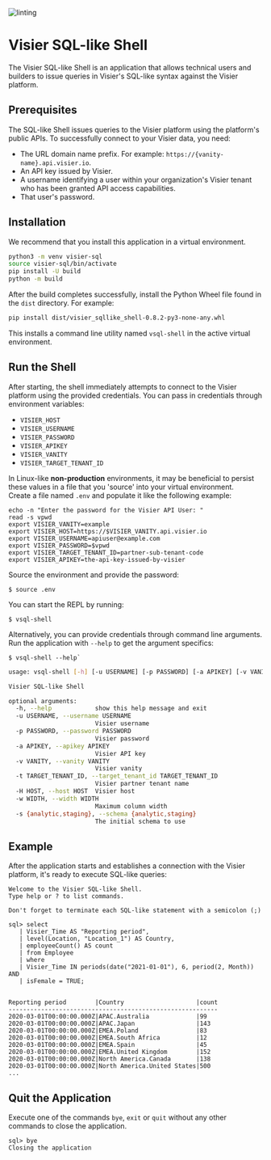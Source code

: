 ![linting](https://github.com/visier/sql-shell/actions/workflows/pylint.yml/badge.svg)
# Visier SQL-like Shell
The Visier SQL-like Shell is an application that allows technical users and builders to issue queries in Visier's SQL-like syntax against the Visier platform.

## Prerequisites
The SQL-like Shell issues queries to the Visier platform using the platform's public APIs. To successfully connect to your Visier data, you need:
* The URL domain name prefix. For example: `https://{vanity-name}.api.visier.io`.
* An API key issued by Visier.
* A username identifying a user within your organization's Visier tenant who has been granted API access capabilities.
* That user's password.

## Installation
We recommend that you install this application in a virtual environment.
```sh
python3 -m venv visier-sql
source visier-sql/bin/activate
pip install -U build
python -m build
```
After the build completes successfully, install the Python Wheel file found in the `dist` directory. For example:
```sh
pip install dist/visier_sqllike_shell-0.8.2-py3-none-any.whl
```
This installs a command line utility named `vsql-shell` in the active virtual environment.

## Run the Shell
After starting, the shell immediately attempts to connect to the Visier platform using the provided credentials. You can pass in credentials through environment variables:
* `VISIER_HOST`
* `VISIER_USERNAME`
* `VISIER_PASSWORD`
* `VISIER_APIKEY`
* `VISIER_VANITY`
* `VISIER_TARGET_TENANT_ID`

In Linux-like **non-production** environments, it may be beneficial to persist these values in a file that you 'source' into your virtual environment. 	
Create a file named `.env` and populate it like the following example:
```
echo -n "Enter the password for the Visier API User: "
read -s vpwd
export VISIER_VANITY=example
export VISIER_HOST=https://$VISIER_VANITY.api.visier.io
export VISIER_USERNAME=apiuser@example.com
export VISIER_PASSWORD=$vpwd
export VISIER_TARGET_TENANT_ID=partner-sub-tenant-code
export VISIER_APIKEY=the-api-key-issued-by-visier
```

Source the environment and provide the password:
```
$ source .env
```

You can start the REPL by running:
```
$ vsql-shell
```

Alternatively, you can provide credentials through command line arguments. Run the application with `--help` to get the argument specifics:

```
$ vsql-shell --help`
```

```sh
usage: vsql-shell [-h] [-u USERNAME] [-p PASSWORD] [-a APIKEY] [-v VANITY] [-t TARGET_TENANT_ID] [-H HOST] [-w WIDTH] [-s {analytic,staging}]

Visier SQL-like Shell

optional arguments:
  -h, --help            show this help message and exit
  -u USERNAME, --username USERNAME
                        Visier username
  -p PASSWORD, --password PASSWORD
                        Visier password
  -a APIKEY, --apikey APIKEY
                        Visier API key
  -v VANITY, --vanity VANITY
                        Visier vanity
  -t TARGET_TENANT_ID, --target_tenant_id TARGET_TENANT_ID
                        Visier partner tenant name
  -H HOST, --host HOST  Visier host
  -w WIDTH, --width WIDTH
                        Maximum column width
  -s {analytic,staging}, --schema {analytic,staging}
                        The initial schema to use
```
## Example
After the application starts and establishes a connection with the Visier platform, it's ready to execute SQL-like queries:
```
Welcome to the Visier SQL-like Shell.
Type help or ? to list commands.

Don't forget to terminate each SQL-like statement with a semicolon (;)

sql> select
   | Visier_Time AS "Reporting period",
   | level(Location, "Location_1") AS Country,
   | employeeCount() AS count
   | from Employee
   | where 
   | Visier_Time IN periods(date("2021-01-01"), 6, period(2, Month)) AND
   | isFemale = TRUE;


Reporting period        |Country                    |count
----------------------------------------------------------
2020-03-01T00:00:00.000Z|APAC.Australia             |99   
2020-03-01T00:00:00.000Z|APAC.Japan                 |143  
2020-03-01T00:00:00.000Z|EMEA.Poland                |83   
2020-03-01T00:00:00.000Z|EMEA.South Africa          |12   
2020-03-01T00:00:00.000Z|EMEA.Spain                 |45   
2020-03-01T00:00:00.000Z|EMEA.United Kingdom        |152  
2020-03-01T00:00:00.000Z|North America.Canada       |138  
2020-03-01T00:00:00.000Z|North America.United States|500  
...
```

## Quit the Application
Execute one of the commands `bye`, `exit` or `quit` without any other commands to close the application.
```
sql> bye
Closing the application
```
